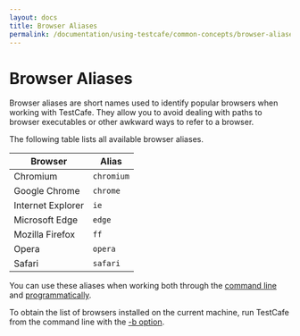 ```yaml
---
layout: docs
title: Browser Aliases
permalink: /documentation/using-testcafe/common-concepts/browser-aliases/
---
```

# Browser Aliases

Browser aliases are short names used to identify popular browsers when working with TestCafe.
They allow you to avoid dealing with paths to browser executables or other awkward ways to refer to a browser.

The following table lists all available browser aliases.

Browser           | Alias
----------------- | ----------
Chromium          | `chromium`
Google Chrome     | `chrome`
Internet Explorer | `ie`
Microsoft Edge    | `edge`
Mozilla Firefox   | `ff`
Opera             | `opera`
Safari            | `safari`

You can use these aliases when working both through the [command line](/testcafe/documentation/using-testcafe/command-line-interface/#local-browsers)
and [programmatically](/testcafe/documentation/using-testcafe/programming-interface/Runner/#browsers).

To obtain the list of browsers installed on the current machine, run TestCafe
from the command line with the [-b option](/testcafe/documentation/using-testcafe/command-line-interface/#b).